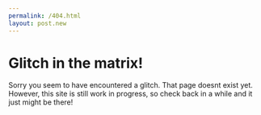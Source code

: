 ```yaml
---
permalink: /404.html
layout: post.new
---
```

# Glitch in the matrix!

Sorry you seem to have encountered a glitch. That page doesnt exist yet.
However, this site is still work in progress, so check back in a while and it just might be there!
